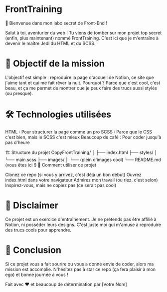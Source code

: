 # FrontTraining

🚀 Bienvenue dans mon labo secret de Front-End !

Salut à toi, aventurier du web ! Tu viens de tomber sur mon projet top secret (enfin, plus maintenant) nommé FrontTraining. C'est ici que je m'entraîne à devenir le maître Jedi du HTML et du SCSS.

# 🎯 Objectif de la mission

L'objectif est simple : reproduire la page d'accueil de Notion, ce site que j'aime tant et qui me fait rêver la nuit. Pourquoi ? Parce que c'est cool, c'est beau, et ça me permet de montrer que je peux faire des trucs aussi stylés (ou presque).

# 🛠 Technologies utilisées

HTML : Pour structurer la page comme un pro
SCSS : Parce que le CSS c'est bien, mais le SCSS c'est mieux
Beaucoup de café : Pour coder jusqu'à pas d'heure

🏗 Structure du projet
CopyFrontTraining/
│
├── index.html
├── styles/
│ └── main.scss
├── images/
│ └── (plein d'images cool)
└── README.md (vous êtes ici !)
🚦 Comment utiliser ce projet

Clonez ce repo (si vous y arrivez, c'est déjà un bon début)
Ouvrez index.html dans votre navigateur
Admirez mon travail (ou riez, c'est selon)
Inspirez-vous, mais ne copiez pas (ce serait pas cool)

# 📣 Disclaimer

Ce projet est un exercice d'entraînement. Je ne prétends pas être affilié à Notion, ni posséder leurs designs. C'est juste moi qui m'amuse à reproduire des trucs cools pour apprendre.

# 🎉 Conclusion

Si ce projet vous a fait sourire ou vous a donné envie de coder, alors ma mission est accomplie. N'hésitez pas à star ce repo (ça fera plaisir à mon ego) et bonne journée à vous !

Fait avec ❤️ et beaucoup de détermination par [Votre Nom]
